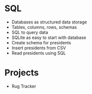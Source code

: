 # SQL

*   Databases as structured data storage
*   Tables, columns, rows, schemas
*   SQL to query data
*   SQLite as easy to start with database
*   Create schema for presidents
*   Insert presidents from CSV
*   Read presidents using SQL

# Projects

*   Rug Tracker